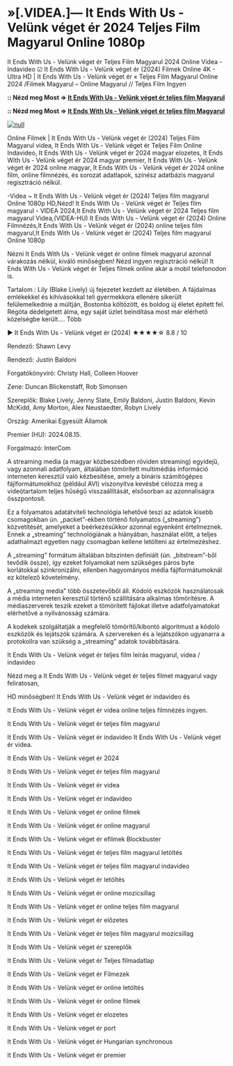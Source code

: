 # »[.VIDEA.]— It Ends With Us - Velünk véget ér 2024 Teljes Film Magyarul Online 1080p

It Ends With Us - Velünk véget ér Teljes Film Magyarul 2024 Online Videa - Indavideo ☑ It Ends With Us - Velünk véget ér (2024) Filmek Online 4K - Ultra HD | It Ends With Us - Velünk véget ér « Teljes Film Magyarul Online 2024 /Filmek Magyarul – Online Magyarul // Teljes Film Ingyen

**:: Nézd meg Most => [It Ends With Us - Velünk véget ér teljes film Magyarul](https://t.co/MgGVY4MPhf)**

**:: Nézd meg Most => [It Ends With Us - Velünk véget ér teljes film Magyarul](https://t.co/MgGVY4MPhf)**

[![null](https://static.wixstatic.com/media/855a25_043b5abeb4ae4d35ac003198e7fe56ed~mv2.gif)](https://t.co/MgGVY4MPhf)

Online Filmek | It Ends With Us - Velünk véget ér (2024) Teljes Film Magyarul videa, It Ends With Us - Velünk véget ér Teljes Film Online Indavideo, It Ends With Us - Velünk véget ér 2024 magyar elozetes, It Ends With Us - Velünk véget ér 2024 magyar premier, It Ends With Us - Velünk véget ér 2024 online magyar, It Ends With Us - Velünk véget ér 2024 online film, online filmnézés, és sorozat adatlapok, színész adatbázis magyarul regisztráció nélkül.

-Videa ~ It Ends With Us - Velünk véget ér (2024) Teljes film magyarul Online 1080p HD,Nézd! It Ends With Us - Velünk véget ér Teljes film magyarul - VIDEA 2024,It Ends With Us - Velünk véget ér 2024 Teljes film magyarul Videa,(VIDEA-HU) It Ends With Us - Velünk véget ér (2024) Online Filmnézés,It Ends With Us - Velünk véget ér (2024) online teljes film magyarul,It Ends With Us - Velünk véget ér (2024) Teljes film magyarul Online 1080p

Nézni It Ends With Us - Velünk véget ér online filmek magyarul azonnal várakozás nélkül, kiváló minőségben! Nézd ingyen regisztráció nélkül! It Ends With Us - Velünk véget ér Teljes filmek online akár a mobil telefonodon is.

Tartalom : Lily (Blake Lively) új fejezetet kezdett az életében. A fájdalmas emlékekkel és kihívásokkal teli gyermekkora ellenére sikerült felülemelkednie a múltján, Bostonba költözött, és boldog új életet épített fel. Régóta dédelgetett álma, egy saját üzlet beindítása most már elérhető közelségbe került.… Több

▶️ It Ends With Us - Velünk véget ér (2024) ★★★★☆ 8.8 / 10

Rendező: Shawn Levy

Rendező: Justin Baldoni

Forgatókönyvíró: Christy Hall, Colleen Hoover

Zene: Duncan Blickenstaff, Rob Simonsen

Szereplők: Blake Lively, Jenny Slate, Emily Baldoni, Justin Baldoni, Kevin McKidd, Amy Morton, Alex Neustaedter, Robyn Lively

Ország: Amerikai Egyesült Államok

Premier (HU): 2024.08.15.

Forgalmazó: InterCom

A streaming media (a magyar közbeszédben röviden streaming) egyidejű, vagy azonnali adatfolyam, általában tömörített multimédiás információ interneten keresztül való kézbesítése, amely a bináris számítógépes fájlformátumokhoz (például AVI) viszonyítva kevésbé célozza meg a videótartalom teljes hűségű visszaállítását, elsősorban az azonnaliságra összpontosít.

Ez a folyamatos adatátviteli technológia lehetővé teszi az adatok kisebb csomagokban ún. „packet”-ekben történő folyamatos („streaming”) közvetítését, amelyeket a beérkezésükkor azonnal egyenként értelmeznek. Ennek a „streaming” technológiának a hiányában, használat előtt, a teljes adathalmazt egyetlen nagy csomagban kellene letölteni az értelmezéshez.

A „streaming” formátum általában bitszinten definiált (ún. „bitstream”-ből tevődik össze), így ezeket folyamokat nem szükséges páros byte korlátokkal szinkronizálni, ellenben hagyományos média fájlformátumoknál ez kötelező követelmény.

A „streaming media” több összetevőből áll. Kódoló eszközök használatosak a média interneten keresztül történő szállítására alkalmas tömörítésre. A médiaszerverek teszik ezeket a tömörített fájlokat illetve adatfolyamatokat elérhetővé a nyilvánosság számára.

A kodekek szolgáltatják a megfelelő tömörítő/kibontó algoritmust a kódoló eszközök és lejátszók számára. A szervereken és a lejátszókon ugyanarra a protokollra van szükség a „streaming” adatok továbbítására.

It Ends With Us - Velünk véget ér teljes film leírás magyarul, videa / indavideo

Nézd meg a It Ends With Us - Velünk véget ér teljes filmet magyarul vagy feliratosan, 

HD minőségben! It Ends With Us - Velünk véget ér indavideo és 

It Ends With Us - Velünk véget ér videa online teljes filmnézés ingyen. 

It Ends With Us - Velünk véget ér teljes film magyarul 

It Ends With Us - Velünk véget ér indavideo It Ends With Us - Velünk véget ér videa.

It Ends With Us - Velünk véget ér 2024

It Ends With Us - Velünk véget ér teljes film magyarul

It Ends With Us - Velünk véget ér videa

It Ends With Us - Velünk véget ér indavideo

It Ends With Us - Velünk véget ér online filmek

It Ends With Us - Velünk véget ér online magyarul

It Ends With Us - Velünk véget ér efilmek Blockbuster

It Ends With Us - Velünk véget ér teljes film magyarul letöltés

It Ends With Us - Velünk véget ér teljes film magyarul indavideo

It Ends With Us - Velünk véget ér letöltés

It Ends With Us - Velünk véget ér online mozicsillag

It Ends With Us - Velünk véget ér online teljes film magyarul

It Ends With Us - Velünk véget ér előzetes

It Ends With Us - Velünk véget ér teljes film magyarul mozicsillag

It Ends With Us - Velünk véget ér szereplők

It Ends With Us - Velünk véget ér Teljes filmadatlap

It Ends With Us - Velünk véget ér Filmezek

It Ends With Us - Velünk véget ér online letöltés

It Ends With Us - Velünk véget ér online filmek

It Ends With Us - Velünk véget ér elozetes

It Ends With Us - Velünk véget ér port

It Ends With Us - Velünk véget ér Hungarian synchronous

It Ends With Us - Velünk véget ér premier

